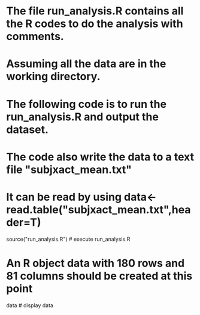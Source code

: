 # The file run_analysis.R contains all the R codes to do the analysis with comments.
# Assuming all the data are in the working directory.

# The following code is to run the run_analysis.R and output the dataset.
# The code also write the data to a text file "subjxact_mean.txt"
# It can be read by using data<-read.table("subjxact_mean.txt",header=T)

source("run_analysis.R")	# execute run_analysis.R
# An R object data with 180 rows and 81 columns should be created at this point

data				# display data